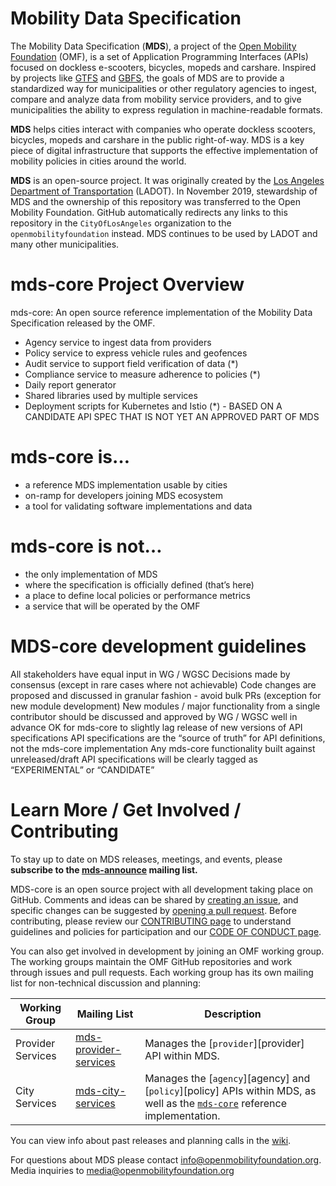 # Mobility Data Specification
The Mobility Data Specification (**MDS**), a project of the [Open Mobility Foundation](http://www.openmobilityfoundation.org) (OMF), is a set of Application Programming Interfaces (APIs) focused on dockless e-scooters, bicycles, mopeds and carshare. Inspired by projects like [GTFS](https://developers.google.com/transit/gtfs/reference/) and [GBFS](https://github.com/NABSA/gbfs), the goals of MDS are to provide a standardized way for municipalities or other regulatory agencies to ingest, compare and analyze data from mobility service providers, and to give municipalities the ability to express regulation in machine-readable formats.

**MDS** helps cities interact with companies who operate dockless scooters, bicycles, mopeds and carshare in the public right-of-way. MDS is a key piece of digital infrastructure that supports the effective implementation of mobility policies in cities around the world.

**MDS** is an open-source project. It was originally created by the [Los Angeles Department of Transportation](http://ladot.io) (LADOT). In November 2019, stewardship of MDS and the ownership of this repository was transferred to the Open Mobility Foundation. GitHub automatically redirects any links to this repository in the `CityOfLosAngeles` organization to the `openmobilityfoundation` instead. MDS continues to be used by LADOT and many other municipalities.

# mds-core Project Overview
mds-core: An open source reference implementation of the Mobility Data Specification released by the OMF.
* Agency service to ingest data from providers
* Policy service to express vehicle rules and geofences
* Audit service to support field verification of data (*)
* Compliance service to measure adherence to policies (*)
* Daily report generator
* Shared libraries used by multiple services
* Deployment scripts for Kubernetes and Istio
(*) - BASED ON A CANDIDATE API SPEC THAT IS NOT YET AN APPROVED PART OF MDS

# mds-core is…
* a reference MDS implementation usable by cities
* on-ramp for developers joining MDS ecosystem
* a tool for validating software implementations and data

# mds-core is not…
* the only implementation of MDS
* where the specification is officially defined (that’s here)
* a place to define local policies or performance metrics
* a service that will be operated by the OMF

# MDS-core development guidelines
All stakeholders have equal input in WG / WGSC
Decisions made by consensus (except in rare cases where not achievable)
Code changes are proposed and discussed in granular fashion - avoid bulk PRs (exception for new module development)
New modules / major functionality from a single contributor should be discussed and approved by WG / WGSC well in advance
OK for mds-core to slightly lag release of new versions of API specifications
API specifications are the “source of truth” for API definitions, not the mds-core implementation 
Any mds-core functionality built against unreleased/draft API specifications will be clearly tagged as “EXPERIMENTAL” or “CANDIDATE”

# Learn More / Get Involved / Contributing
To stay up to date on MDS releases, meetings, and events, please **subscribe to the [mds-announce](https://groups.google.com/a/groups.openmobilityfoundation.org/forum/#!forum/mds-announce) mailing list.**

MDS-core is an open source project with all development taking place on GitHub. Comments and ideas can be shared by [creating an issue](https://github.com/openmobilityfoundation/mds-core/issues), and specific changes can be suggested by [opening a pull request](https://github.com/openmobilityfoundation/mds-core/pulls). Before contributing, please review our [CONTRIBUTING page](CONTRIBUTING.md) to understand guidelines and policies for participation and our [CODE OF CONDUCT page](CODE_OF_CONDUCT.md).

You can also get involved in development by joining an OMF working group. The working groups maintain the OMF GitHub repositories and work through issues and pull requests. Each working group has its own mailing list for non-technical discussion and planning:

Working Group | Mailing List | Description
--- | --- | ---
Provider Services | [mds-provider-services](https://groups.google.com/a/groups.openmobilityfoundation.org/forum/#!forum/mds-provider-services) | Manages the [`provider`][provider] API within MDS.
City Services | [mds-city-services](https://groups.google.com/a/groups.openmobilityfoundation.org/forum/#!forum/mds-city-services) | Manages the [`agency`][agency] and [`policy`][policy] APIs within MDS, as well as the [`mds-core`](https://github.com/openmobilityfoundation/mds-core) reference implementation.

You can view info about past releases and planning calls in the [wiki](https://github.com/openmobilityfoundation/mobility-data-specification/wiki).

For questions about MDS please contact [info@openmobilityfoundation.org](mailto:info@openmobilityfoundation.org). Media inquiries to [media@openmobilityfoundation.org](mailto:media@openmobilityfoundation.org)
